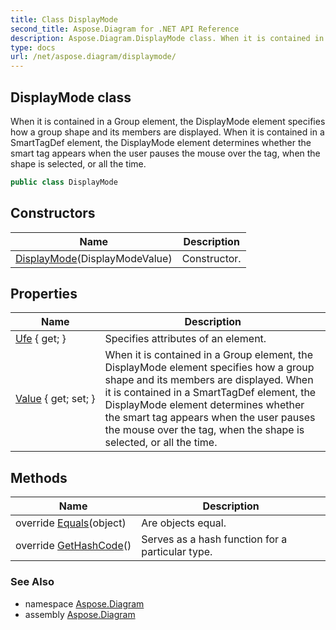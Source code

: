 ```yaml
---
title: Class DisplayMode
second_title: Aspose.Diagram for .NET API Reference
description: Aspose.Diagram.DisplayMode class. When it is contained in a Group element the DisplayMode element specifies how a group shape and its members are displayed. When it is contained in a SmartTagDef element the DisplayMode element determines whether the smart tag appears when the user pauses the mouse over the tag when the shape is selected or all the time
type: docs
url: /net/aspose.diagram/displaymode/
---
```

## DisplayMode class

When it is contained in a Group element, the DisplayMode element specifies how a group shape and its members are displayed. When it is contained in a SmartTagDef element, the DisplayMode element determines whether the smart tag appears when the user pauses the mouse over the tag, when the shape is selected, or all the time.

```csharp
public class DisplayMode
```

## Constructors

| Name | Description |
| --- | --- |
| [DisplayMode](displaymode/)(DisplayModeValue) | Constructor. |

## Properties

| Name | Description |
| --- | --- |
| [Ufe](../../aspose.diagram/displaymode/ufe/) { get; } | Specifies attributes of an element. |
| [Value](../../aspose.diagram/displaymode/value/) { get; set; } | When it is contained in a Group element, the DisplayMode element specifies how a group shape and its members are displayed. When it is contained in a SmartTagDef element, the DisplayMode element determines whether the smart tag appears when the user pauses the mouse over the tag, when the shape is selected, or all the time. |

## Methods

| Name | Description |
| --- | --- |
| override [Equals](../../aspose.diagram/displaymode/equals/)(object) | Are objects equal. |
| override [GetHashCode](../../aspose.diagram/displaymode/gethashcode/)() | Serves as a hash function for a particular type. |

### See Also

* namespace [Aspose.Diagram](../../aspose.diagram/)
* assembly [Aspose.Diagram](../../)


